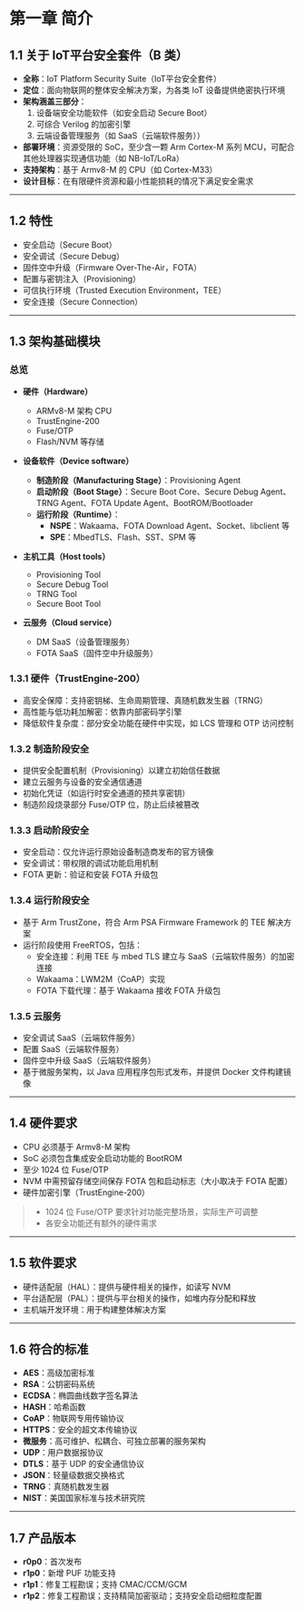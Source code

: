 # 第一章 简介

## 1.1 关于 IoT平台安全套件（B 类）
- **全称**：IoT Platform Security Suite（IoT平台安全套件）  
- **定位**：面向物联网的整体安全解决方案，为各类 IoT 设备提供绝密执行环境  
- **架构涵盖三部分**：  
  1. 设备端安全功能软件（如安全启动 Secure Boot）  
  2. 可综合 Verilog 的加密引擎  
  3. 云端设备管理服务（如 SaaS（云端软件服务））  
- **部署环境**：资源受限的 SoC，至少含一颗 Arm Cortex-M 系列 MCU，可配合其他处理器实现通信功能（如 NB-IoT/LoRa）  
- **支持架构**：基于 Armv8-M 的 CPU（如 Cortex-M33）  
- **设计目标**：在有限硬件资源和最小性能损耗的情况下满足安全需求  

---

## 1.2 特性
- 安全启动（Secure Boot）  
- 安全调试（Secure Debug）  
- 固件空中升级（Firmware Over-The-Air，FOTA）  
- 配置与密钥注入（Provisioning）  
- 可信执行环境（Trusted Execution Environment，TEE）  
- 安全连接（Secure Connection）  

---

## 1.3 架构基础模块

### 总览
- **硬件（Hardware）**  
  - ARMv8-M 架构 CPU  
  - TrustEngine-200  
  - Fuse/OTP  
  - Flash/NVM 等存储  

- **设备软件（Device software）**  
  - **制造阶段（Manufacturing Stage）**：Provisioning Agent  
  - **启动阶段（Boot Stage）**：Secure Boot Core、Secure Debug Agent、TRNG Agent、FOTA Update Agent、BootROM/Bootloader  
  - **运行阶段（Runtime）**：  
    - **NSPE**：Wakaama、FOTA Download Agent、Socket、libclient 等  
    - **SPE**：MbedTLS、Flash、SST、SPM 等  

- **主机工具（Host tools）**  
  - Provisioning Tool  
  - Secure Debug Tool  
  - TRNG Tool  
  - Secure Boot Tool  

- **云服务（Cloud service）**  
  - DM SaaS（设备管理服务）  
  - FOTA SaaS（固件空中升级服务）  

### 1.3.1 硬件（TrustEngine-200）
- 高安全保障：支持密钥梯、生命周期管理、真随机数发生器（TRNG）  
- 高性能与低功耗加解密：依靠内部密码学引擎  
- 降低软件复杂度：部分安全功能在硬件中实现，如 LCS 管理和 OTP 访问控制  

### 1.3.2 制造阶段安全
- 提供安全配置机制（Provisioning）以建立初始信任数据  
- 建立云服务与设备的安全通信通道  
- 初始化凭证（如运行时安全通道的预共享密钥）  
- 制造阶段烧录部分 Fuse/OTP 位，防止后续被篡改  

### 1.3.3 启动阶段安全
- 安全启动：仅允许运行原始设备制造商发布的官方镜像  
- 安全调试：带权限的调试功能启用机制  
- FOTA 更新：验证和安装 FOTA 升级包  

### 1.3.4 运行阶段安全
- 基于 Arm TrustZone，符合 Arm PSA Firmware Framework 的 TEE 解决方案  
- 运行阶段使用 FreeRTOS，包括：  
  - 安全连接：利用 TEE 与 mbed TLS 建立与 SaaS（云端软件服务）的加密连接  
  - Wakaama：LWM2M（CoAP）实现  
  - FOTA 下载代理：基于 Wakaama 接收 FOTA 升级包  

### 1.3.5 云服务
- 安全调试 SaaS（云端软件服务）  
- 配置 SaaS（云端软件服务）  
- 固件空中升级 SaaS（云端软件服务）  
- 基于微服务架构，以 Java 应用程序包形式发布，并提供 Docker 文件构建镜像  

---

## 1.4 硬件要求
- CPU 必须基于 Armv8-M 架构  
- SoC 必须包含集成安全启动功能的 BootROM  
- 至少 1024 位 Fuse/OTP  
- NVM 中需预留存储空间保存 FOTA 包和启动标志（大小取决于 FOTA 配置）  
- 硬件加密引擎（TrustEngine-200）  

> - 1024 位 Fuse/OTP 要求针对功能完整场景，实际生产可调整  
> - 各安全功能还有额外的硬件需求  

---

## 1.5 软件要求
- 硬件适配层（HAL）：提供与硬件相关的操作，如读写 NVM  
- 平台适配层（PAL）：提供与平台相关的操作，如堆内存分配和释放  
- 主机端开发环境：用于构建整体解决方案  

---

## 1.6 符合的标准
- **AES**：高级加密标准  
- **RSA**：公钥密码系统  
- **ECDSA**：椭圆曲线数字签名算法  
- **HASH**：哈希函数  
- **CoAP**：物联网专用传输协议  
- **HTTPS**：安全的超文本传输协议  
- **微服务**：高可维护、松耦合、可独立部署的服务架构  
- **UDP**：用户数据报协议  
- **DTLS**：基于 UDP 的安全通信协议  
- **JSON**：轻量级数据交换格式  
- **TRNG**：真随机数发生器  
- **NIST**：美国国家标准与技术研究院  

---

## 1.7 产品版本
- **r0p0**：首次发布  
- **r1p0**：新增 PUF 功能支持  
- **r1p1**：修复工程勘误；支持 CMAC/CCM/GCM  
- **r1p2**：修复工程勘误；支持精简加密驱动；支持安全启动细粒度配置  
